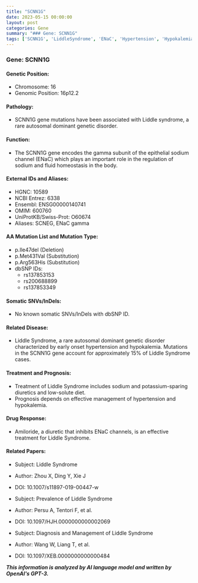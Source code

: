 ```yaml
---
title: "SCNN1G"
date: 2023-05-15 00:00:00
layout: post
categories: Gene
summary: "### Gene: SCNN1G"
tags: ['SCNN1G', 'LiddleSyndrome', 'ENaC', 'Hypertension', 'Hypokalemia', 'Diuretics', 'Amiloride', 'GeneticMutation']
---
```


### Gene: SCNN1G

#### Genetic Position:
- Chromosome: 16
- Genomic Position: 16p12.2


#### Pathology:
- SCNN1G gene mutations have been associated with Liddle syndrome, a rare autosomal dominant genetic disorder.


#### Function:
- The SCNN1G gene encodes the gamma subunit of the epithelial sodium channel (ENaC) which plays an important role in the regulation of sodium and fluid homeostasis in the body.


#### External IDs and Aliases:
- HGNC: 10589
- NCBI Entrez: 6338
- Ensembl: ENSG00000140741
- OMIM: 600760
- UniProtKB/Swiss-Prot: O60674
- Aliases: SCNEG, ENaC gamma


#### AA Mutation List and Mutation Type:
- p.Ile47del (Deletion)
- p.Met431Val (Substitution)
- p.Arg563His (Substitution)
- dbSNP IDs:
  - rs137853153
  - rs200688899
  - rs137853349


#### Somatic SNVs/InDels:
- No known somatic SNVs/InDels with dbSNP ID.


#### Related Disease:
- Liddle Syndrome, a rare autosomal dominant genetic disorder characterized by early onset hypertension and hypokalemia. Mutations in the SCNN1G gene account for approximately 15% of Liddle Syndrome cases.


#### Treatment and Prognosis:
- Treatment of Liddle Syndrome includes sodium and potassium-sparing diuretics and low-solute diet.
- Prognosis depends on effective management of hypertension and hypokalemia.


#### Drug Response:
- Amiloride, a diuretic that inhibits ENaC channels, is an effective treatment for Liddle Syndrome.


#### Related Papers:

- Subject: Liddle Syndrome
- Author: Zhou X, Ding Y, Xie J
- DOI: 10.1007/s11897-019-00447-w

- Subject: Prevalence of Liddle Syndrome
- Author: Persu A, Tentori F, et al.
- DOI: 10.1097/HJH.0000000000002069

- Subject: Diagnosis and Management of Liddle Syndrome
- Author: Wang W, Liang T, et al.
- DOI: 10.1097/XEB.0000000000000484

**_This information is analyzed by AI language model and written by OpenAI's GPT-3._**